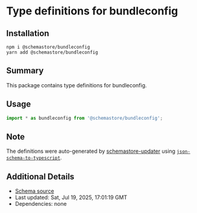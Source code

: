 # Type definitions for bundleconfig

## Installation

```
npm i @schemastore/bundleconfig
yarn add @schemastore/bundleconfig
```

## Summary

This package contains type definitions for bundleconfig.

## Usage

```ts
import * as bundleconfig from '@schemastore/bundleconfig';
```

## Note

The definitions were auto-generated by [schemastore-updater](https://github.com/ffflorian/schemastore-updater) using [`json-schema-to-typescript`](https://www.npmjs.com/package/json-schema-to-typescript).

## Additional Details

* [Schema source](https://github.com/SchemaStore/schemastore/tree/master/src/schemas/json/bundleconfig)
* Last updated: Sat, Jul 19, 2025, 17:01:19 GMT
* Dependencies: none
